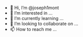 - 👋 Hi, I’m @joseph1mont
- 👀 I’m interested in ...
- 🌱 I’m currently learning ...
- 💞️ I’m looking to collaborate on ...
- 📫 How to reach me ...

<!---
joseph1mont/joseph1mont is a ✨ special ✨ repository because its `README.md` (this file) appears on your GitHub profile.
You can click the Preview link to take a look at your changes.
--->
